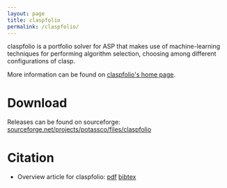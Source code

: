 ```yaml
---
layout: page
title: claspfolio
permalink: /claspfolio/
---
```


claspfolio is a portfolio solver for ASP that makes use of machine-learning techniques for performing algorithm selection, choosing among different configurations of clasp.

More information can be found on [claspfolio's home page](http://www.cs.uni-potsdam.de/claspfolio/).

# Download

Releases can be found on sourceforge: [sourceforge.net/projects/potassco/files/claspfolio](https://sourceforge.net/projects/potassco/files/claspfolio/)

# Citation

- Overview article for claspfolio:
[pdf](http://www.cs.uni-potsdam.de/wv/pdfformat/holisc14a.pdf)
[bibtex](http://www.cs.uni-potsdam.de/wv/bibtex/holisc14a.bib)

